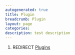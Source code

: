 ```yaml
---
autogenerated: true
title: Plugin
breadcrumb: Plugin
layout: page
categories: 
description: test description
---
```


1.  REDIRECT [Plugins](Plugins )
